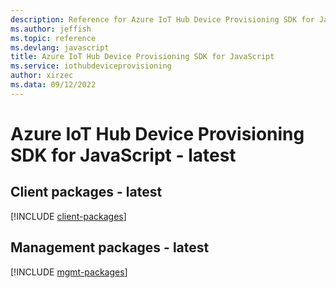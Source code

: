 ```yaml
---
description: Reference for Azure IoT Hub Device Provisioning SDK for JavaScript
ms.author: jeffish
ms.topic: reference
ms.devlang: javascript
title: Azure IoT Hub Device Provisioning SDK for JavaScript
ms.service: iothubdeviceprovisioning
author: xirzec
ms.data: 09/12/2022
---
```

# Azure IoT Hub Device Provisioning SDK for JavaScript - latest

## Client packages - latest
[!INCLUDE [client-packages](iot-hub-device-provisioning-client-index.md)]
## Management packages - latest
[!INCLUDE [mgmt-packages](iot-hub-device-provisioning-mgmt-index.md)]